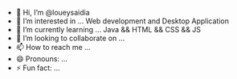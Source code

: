 - 👋 Hi, I’m @loueysaidia 
- 👀 I’m interested in ... Web development and Desktop Application
- 🌱 I’m currently learning ... Java && HTML && CSS && JS
- 💞️ I’m looking to collaborate on ...
- 📫 How to reach me ...
- 😄 Pronouns: ...
- ⚡ Fun fact: ...

<!---
loueysaidia/loueysaidia is a ✨ special ✨ repository because its `README.md` (this file) appears on your GitHub profile.
You can click the Preview link to take a look at your changes.
--->
